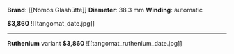 **Brand**: [[Nomos Glashütte]]
**Diameter**: 38.3 mm
**Winding**: automatic

**$3,860**
![[tangomat_date.jpg]]

---

**Ruthenium** variant
**$3,860**
![[tangomat_ruthenium_date.jpg]]